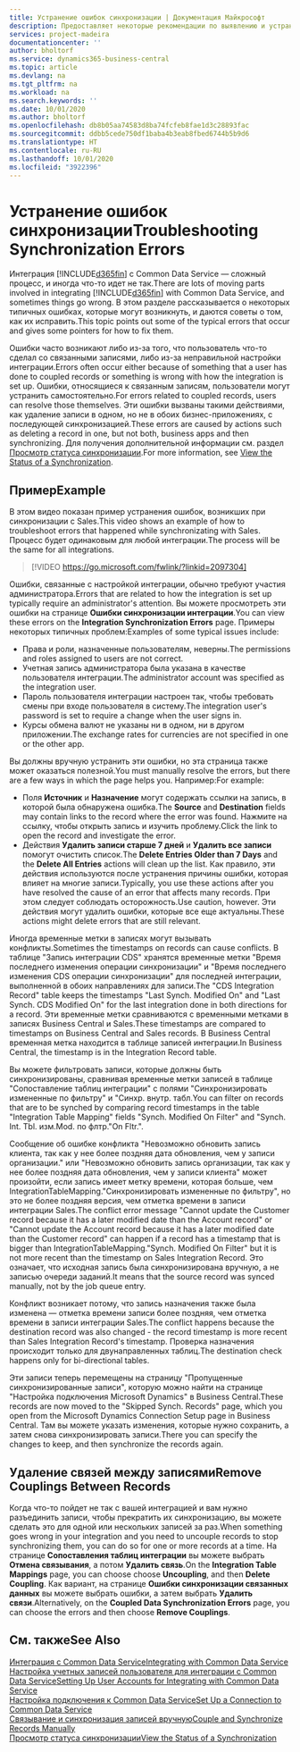 ```yaml
---
title: Устранение ошибок синхронизации | Документация Майкрософт
description: Предоставляет некоторые рекомендации по выявлению и устранению ошибок синхронизации.
services: project-madeira
documentationcenter: ''
author: bholtorf
ms.service: dynamics365-business-central
ms.topic: article
ms.devlang: na
ms.tgt_pltfrm: na
ms.workload: na
ms.search.keywords: ''
ms.date: 10/01/2020
ms.author: bholtorf
ms.openlocfilehash: db8b05aa74583d8ba74fcfeb8fae1d3c28893fac
ms.sourcegitcommit: ddbb5cede750df1baba4b3eab8fbed6744b5b9d6
ms.translationtype: HT
ms.contentlocale: ru-RU
ms.lasthandoff: 10/01/2020
ms.locfileid: "3922396"
---
```

# <a name="troubleshooting-synchronization-errors"></a><span data-ttu-id="311b9-103">Устранение ошибок синхронизации</span><span class="sxs-lookup"><span data-stu-id="311b9-103">Troubleshooting Synchronization Errors</span></span>
<span data-ttu-id="311b9-104">Интеграция [!INCLUDE[d365fin](includes/d365fin_md.md)] с Common Data Service — сложный процесс, и иногда что-то идет не так.</span><span class="sxs-lookup"><span data-stu-id="311b9-104">There are lots of moving parts involved in integrating [!INCLUDE[d365fin](includes/d365fin_md.md)] with Common Data Service, and sometimes things go wrong.</span></span> <span data-ttu-id="311b9-105">В этом разделе рассказывается о некоторых типичных ошибках, которые могут возникнуть, и даются советы о том, как их исправить.</span><span class="sxs-lookup"><span data-stu-id="311b9-105">This topic points out some of the typical errors that occur and gives some pointers for how to fix them.</span></span>

<span data-ttu-id="311b9-106">Ошибки часто возникают либо из-за того, что пользователь что-то сделал со связанными записями, либо из-за неправильной настройки интеграции.</span><span class="sxs-lookup"><span data-stu-id="311b9-106">Errors often occur either because of something that a user has done to coupled records or something is wrong with how the integration is set up.</span></span> <span data-ttu-id="311b9-107">Ошибки, относящиеся к связанным записям, пользователи могут устранить самостоятельно.</span><span class="sxs-lookup"><span data-stu-id="311b9-107">For errors related to coupled records, users can resolve those themselves.</span></span> <span data-ttu-id="311b9-108">Эти ошибки вызваны такими действиями, как удаление записи в одном, но не в обоих бизнес-приложениях, с последующей синхронизацией.</span><span class="sxs-lookup"><span data-stu-id="311b9-108">These errors are caused by actions such as deleting a record in one, but not both, business apps and then synchronizing.</span></span> <span data-ttu-id="311b9-109">Для получения дополнительной информации см. раздел [Просмотр статуса синхронизации](admin-how-to-view-synchronization-status.md).</span><span class="sxs-lookup"><span data-stu-id="311b9-109">For more information, see [View the Status of a Synchronization](admin-how-to-view-synchronization-status.md).</span></span>

## <a name="example"></a><span data-ttu-id="311b9-110">Пример</span><span class="sxs-lookup"><span data-stu-id="311b9-110">Example</span></span>
<span data-ttu-id="311b9-111">В этом видео показан пример устранения ошибок, возникших при синхронизации с Sales.</span><span class="sxs-lookup"><span data-stu-id="311b9-111">This video shows an example of how to troubleshoot errors that happened while synchronizating with Sales.</span></span> <span data-ttu-id="311b9-112">Процесс будет одинаковым для любой интеграции.</span><span class="sxs-lookup"><span data-stu-id="311b9-112">The process will be the same for all integrations.</span></span> 

> [!VIDEO https://go.microsoft.com/fwlink/?linkid=2097304]

<span data-ttu-id="311b9-113">Ошибки, связанные с настройкой интеграции, обычно требуют участия администратора.</span><span class="sxs-lookup"><span data-stu-id="311b9-113">Errors that are related to how the integration is set up typically require an administrator's attention.</span></span> <span data-ttu-id="311b9-114">Вы можете просмотреть эти ошибки на странице **Ошибки синхронизации интеграции**.</span><span class="sxs-lookup"><span data-stu-id="311b9-114">You can view these errors on the **Integration Synchronization Errors** page.</span></span> <span data-ttu-id="311b9-115">Примеры некоторых типичных проблем:</span><span class="sxs-lookup"><span data-stu-id="311b9-115">Examples of some typical issues include:</span></span>  
  
* <span data-ttu-id="311b9-116">Права и роли, назначенные пользователям, неверны.</span><span class="sxs-lookup"><span data-stu-id="311b9-116">The permissions and roles assigned to users are not correct.</span></span>  
* <span data-ttu-id="311b9-117">Учетная запись администратора была указана в качестве пользователя интеграции.</span><span class="sxs-lookup"><span data-stu-id="311b9-117">The administrator account was specified as the integration user.</span></span>  
* <span data-ttu-id="311b9-118">Пароль пользователя интеграции настроен так, чтобы требовать смены при входе пользователя в систему.</span><span class="sxs-lookup"><span data-stu-id="311b9-118">The integration user's password is set to require a change when the user signs in.</span></span>  
* <span data-ttu-id="311b9-119">Курсы обмена валют не указаны ни в одном, ни в другом приложении.</span><span class="sxs-lookup"><span data-stu-id="311b9-119">The exchange rates for currencies are not specified in one or the other app.</span></span>  
  
<span data-ttu-id="311b9-120">Вы должны вручную устранить эти ошибки, но эта страница также может оказаться полезной.</span><span class="sxs-lookup"><span data-stu-id="311b9-120">You must manually resolve the errors, but there are a few ways in which the page helps you.</span></span> <span data-ttu-id="311b9-121">Например:</span><span class="sxs-lookup"><span data-stu-id="311b9-121">For example:</span></span>  

* <span data-ttu-id="311b9-122">Поля **Источник** и **Назначение** могут содержать ссылки на запись, в которой была обнаружена ошибка.</span><span class="sxs-lookup"><span data-stu-id="311b9-122">The **Source** and **Destination** fields may contain links to the record where the error was found.</span></span> <span data-ttu-id="311b9-123">Нажмите на ссылку, чтобы открыть запись и изучить проблему.</span><span class="sxs-lookup"><span data-stu-id="311b9-123">Click the link to open the record and investigate the error.</span></span>  
* <span data-ttu-id="311b9-124">Действия **Удалить записи старше 7 дней** и **Удалить все записи** помогут очистить список.</span><span class="sxs-lookup"><span data-stu-id="311b9-124">The **Delete Entries Older than 7 Days** and the **Delete All Entries** actions will clean up the list.</span></span> <span data-ttu-id="311b9-125">Как правило, эти действия используются после устранения причины ошибки, которая влияет на многие записи.</span><span class="sxs-lookup"><span data-stu-id="311b9-125">Typically, you use these actions after you have resolved the cause of an error that affects many records.</span></span> <span data-ttu-id="311b9-126">При этом следует соблюдать осторожность.</span><span class="sxs-lookup"><span data-stu-id="311b9-126">Use caution, however.</span></span> <span data-ttu-id="311b9-127">Эти действия могут удалить ошибки, которые все еще актуальны.</span><span class="sxs-lookup"><span data-stu-id="311b9-127">These actions might delete errors that are still relevant.</span></span>

<span data-ttu-id="311b9-128">Иногда временные метки в записях могут вызывать конфликты.</span><span class="sxs-lookup"><span data-stu-id="311b9-128">Sometimes the timestamps on records can cause conflicts.</span></span> <span data-ttu-id="311b9-129">В таблице "Запись интеграции CDS" хранятся временные метки "Время последнего изменения операции синхронизации" и "Время последнего изменения CDS операции синхронизации" для последней интеграции, выполненной в обоих направлениях для записи.</span><span class="sxs-lookup"><span data-stu-id="311b9-129">The "CDS Integration Record" table keeps the timestamps "Last Synch. Modified On" and "Last Synch. CDS Modified On" for the last integration done in both directions for a record.</span></span> <span data-ttu-id="311b9-130">Эти временные метки сравниваются с временными метками в записях Business Central и Sales.</span><span class="sxs-lookup"><span data-stu-id="311b9-130">These timestamps are compared to timestamps on Business Central and Sales records.</span></span> <span data-ttu-id="311b9-131">В Business Central временная метка находится в таблице записей интеграции.</span><span class="sxs-lookup"><span data-stu-id="311b9-131">In Business Central, the timestamp is in the Integration Record table.</span></span>

<span data-ttu-id="311b9-132">Вы можете фильтровать записи, которые должны быть синхронизированы, сравнивая временные метки записей в таблице "Сопоставление таблиц интеграции" с полями "Синхронизировать измененные по фильтру" и "Синхр. внутр. табл.</span><span class="sxs-lookup"><span data-stu-id="311b9-132">You can filter on records that are to be synched by comparing record timestamps in the table "Integration Table Mapping" fields "Synch. Modified On Filter" and "Synch. Int. Tbl.</span></span> <span data-ttu-id="311b9-133">изм.</span><span class="sxs-lookup"><span data-stu-id="311b9-133">Mod.</span></span> <span data-ttu-id="311b9-134">по флтр."</span><span class="sxs-lookup"><span data-stu-id="311b9-134">On Fltr.".</span></span>

<span data-ttu-id="311b9-135">Сообщение об ошибке конфликта "Невозможно обновить запись клиента, так как у нее более поздняя дата обновления, чем у записи организации." или "Невозможно обновить запись организации, так как у нее более поздняя дата обновления, чем у записи клиента" может произойти, если запись имеет метку времени, которая больше, чем IntegrationTableMapping."Синхронизировать измененные по фильтру", но это не более поздняя версия, чем отметка времени в записи интеграции Sales.</span><span class="sxs-lookup"><span data-stu-id="311b9-135">The conflict error message "Cannot update the Customer record because it has a later modified date than the Account record" or "Cannot update the Account record because it has a later modified date than the Customer record" can happen if a record has a timestamp that is bigger than IntegrationTableMapping."Synch. Modified On Filter" but it is not more recent than the timestamp on Sales Integration Record.</span></span> <span data-ttu-id="311b9-136">Это означает, что исходная запись была синхронизирована вручную, а не записью очереди заданий.</span><span class="sxs-lookup"><span data-stu-id="311b9-136">It means that the source record was synced manually, not by the job queue entry.</span></span> 

<span data-ttu-id="311b9-137">Конфликт возникает потому, что запись назначения также была изменена — отметка времени записи более поздняя, чем отметка времени в записи интеграции Sales.</span><span class="sxs-lookup"><span data-stu-id="311b9-137">The conflict happens because the destination record was also changed  - the record timestamp is more recent than Sales Integration Record's timestamp.</span></span> <span data-ttu-id="311b9-138">Проверка назначения происходит только для двунаправленных таблиц.</span><span class="sxs-lookup"><span data-stu-id="311b9-138">The destination check happens only for bi-directional tables.</span></span> 

<span data-ttu-id="311b9-139">Эти записи теперь перемещены на страницу "Пропущенные синхронизированные записи", которую можно найти на странице "Настройка подключения Microsoft Dynamics" в Business Central.</span><span class="sxs-lookup"><span data-stu-id="311b9-139">These records are now moved to the "Skipped Synch. Records" page, which you open from the Microsoft Dynamics Connection Setup page in Business Central.</span></span> <span data-ttu-id="311b9-140">Там вы можете указать изменения, которые нужно сохранить, а затем снова синхронизировать записи.</span><span class="sxs-lookup"><span data-stu-id="311b9-140">There you can specify the changes to keep, and then synchronize the records again.</span></span>

## <a name="remove-couplings-between-records"></a><span data-ttu-id="311b9-141">Удаление связей между записями</span><span class="sxs-lookup"><span data-stu-id="311b9-141">Remove Couplings Between Records</span></span>
<span data-ttu-id="311b9-142">Когда что-то пойдет не так с вашей интеграцией и вам нужно разъединить записи, чтобы прекратить их синхронизацию, вы можете сделать это для одной или нескольких записей за раз.</span><span class="sxs-lookup"><span data-stu-id="311b9-142">When something goes wrong in your integration and you need to uncouple records to stop synchronizing them, you can do so for one or more records at a time.</span></span> <span data-ttu-id="311b9-143">На странице **Сопоставления таблиц интеграции** вы можете выбрать **Отмена связывания**, а потом **Удалить связь**.</span><span class="sxs-lookup"><span data-stu-id="311b9-143">On the **Integration Table Mappings** page, you can choose choose **Uncoupling**, and then **Delete Coupling**.</span></span> <span data-ttu-id="311b9-144">Как вариант, на странице **Ошибки синхронизации связанных данных** вы можете выбрать ошибки, а затем выбрать **Удалить связи**.</span><span class="sxs-lookup"><span data-stu-id="311b9-144">Alternatively, on the **Coupled Data Synchronization Errors** page, you can choose the errors and then choose **Remove Couplings**.</span></span> 

## <a name="see-also"></a><span data-ttu-id="311b9-145">См. также</span><span class="sxs-lookup"><span data-stu-id="311b9-145">See Also</span></span>
[<span data-ttu-id="311b9-146">Интеграция с Common Data Service</span><span class="sxs-lookup"><span data-stu-id="311b9-146">Integrating with Common Data Service</span></span>](admin-prepare-dynamics-365-for-sales-for-integration.md)  
[<span data-ttu-id="311b9-147">Настройка учетных записей пользователя для интеграции с Common Data Service</span><span class="sxs-lookup"><span data-stu-id="311b9-147">Setting Up User Accounts for Integrating with Common Data Service</span></span>](admin-setting-up-integration-with-dynamics-sales.md)  
[<span data-ttu-id="311b9-148">Настройка подключения к Common Data Service</span><span class="sxs-lookup"><span data-stu-id="311b9-148">Set Up a Connection to Common Data Service</span></span>](admin-how-to-set-up-a-dynamics-crm-connection.md)  
[<span data-ttu-id="311b9-149">Связывание и синхронизация записей вручную</span><span class="sxs-lookup"><span data-stu-id="311b9-149">Couple and Synchronize Records Manually</span></span>](admin-how-to-couple-and-synchronize-records-manually.md)  
[<span data-ttu-id="311b9-150">Просмотр статуса синхронизации</span><span class="sxs-lookup"><span data-stu-id="311b9-150">View the Status of a Synchronization</span></span>](admin-how-to-view-synchronization-status.md)  
